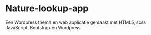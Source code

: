 # Nature-lookup-app
Een Wordpress thema en web applicatie gemaakt met HTML5, scss JavaScript, Bootstrap en Wordpress  
